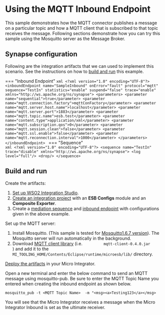 # Using the MQTT Inbound Endpoint
This sample demonstrates how the MQTT connector publishes a message on a
particular topic and how a MQTT client that is subscribed to that topic
receives the message. 
Following sections demonstrate how you can try this sample using the
Mosquitto server as the Message Broker.

## Synapse configuration

Following are the integration artifacts that we can used to implement this scenario. See the instructions on how to [build and run](#build-and-run) this example.

=== "Inbound Endpoint"
    ```xml
    <?xml version="1.0" encoding="UTF-8"?>
    <inboundEndpoint name="SampleInbound" onError="fault" protocol="mqtt" sequence="TestIn" statistics="enable" suspend="false" trace="enable" xmlns="http://ws.apache.org/ns/synapse">
        <parameters>
            <parameter name="sequential">true</parameter>
            <parameter name="mqtt.connection.factory">mqttConFactory</parameter>
            <parameter name="mqtt.server.host.name">localhost</parameter>
            <parameter name="mqtt.server.port">1883</parameter>
            <parameter name="mqtt.topic.name">esb.test</parameter>
            <parameter name="content.type">application/xml</parameter>
            <parameter name="mqtt.subscription.qos">0</parameter>
            <parameter name="mqtt.session.clean">false</parameter>
            <parameter name="mqtt.ssl.enable">false</parameter>
            <parameter name="mqtt.reconnection.interval">1000</parameter>
        </parameters>
    </inboundEndpoint>
    ```
=== "Sequence"    
    ```xml
    <?xml version="1.0" encoding="UTF-8"?>
    <sequence name="TestIn" trace="disable" xmlns="http://ws.apache.org/ns/synapse">
       <log level="full"/>
       <drop/>
    </sequence>
    ```

## Build and run

Create the artifacts:

1. [Set up WSO2 Integration Studio]({{base_path}}/develop/installing-wso2-integration-studio).
2. [Create an integration project]({{base_path}}/develop/create-integration-project) with an <b>ESB Configs</b> module and an <b>Composite Exporter</b>.
3. Create a [mediation sequence]({{base_path}}/develop/creating-artifacts/creating-reusable-sequences) and [inbound endpoint]({{base_path}}/develop/creating-artifacts/creating-an-inbound-endpoint) with configurations given in the above example.

Set up the MQTT server:

1.  Install Mosquitto. (This sample is tested for [Mosquitto1.6.7 version](https://mosquitto.org/download/)). The Mosquitto server will run automatically in the background.
2.  Download [MQTT client library](http://repo.spring.io/plugins-release/org/eclipse/paho/mqtt-client/0.4.0/) (i.e. `          mqtt-client-0.4.0.jar         ` ) and add it to the `MI_TOOLING_HOME/Contents/Eclipse/runtime/microesb/lib/` directory.

[Deploy the artifacts]({{base_path}}/develop/deploy-artifacts) in your Micro Integrator.

Open a new terminal and enter the below command to send an MQTT message using mosquitto-pub. Be sure to enter the MQTT Topic Name you entered when creating the inbound endpoint as shown below.

`mosquitto_pub -t <MQTT Topic Name>  -m "<msg><a>Testing123</a></msg>`

You will see that the Micro Integrator receives a message when the Micro Integrator Inbound is set as the ultimate receiver.
